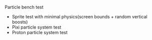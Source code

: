 Particle bench test
- Sprite test with minimal physics(screen bounds + random vertical boosts)
- Pixi particle system test
- Proton particle system test